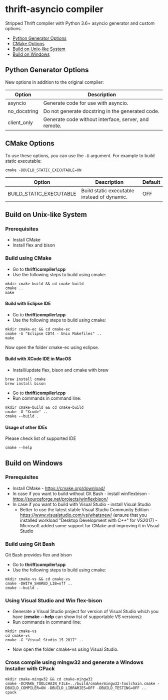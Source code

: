 # thrift-asyncio compiler

Stripped Thrift compiler with Python 3.6+ asyncio generator and custom options.

<!-- TOC -->

- [Python Generator Options](#python-generator-options)
- [CMake Options](#cmake-options)
- [Build on Unix-like System](#build-on-unix-like-system)
- [Build on Windows](#build-on-windows)

<!-- /TOC -->

## Python Generator Options

New options in addition to the original compiler:

| Option       | Description                                          |
|--------------|------------------------------------------------------|
| asyncio      | Generate code for use with asyncio.                  | 
| no_docstring | Do not generate docstring in the generated code.     | 
| client_only  | Generate code without interface, server, and remote. |

## CMake Options

To use these options, you can use the `-D` argument. For example to build static executable:

```
cmake -DBUILD_STATIC_EXECUTABLE=ON
```

| Option                  | Description                                 | Default |
|-------------------------|---------------------------------------------|---------|
| BUILD_STATIC_EXECUTABLE | Build static executable instead of dynamic. | OFF     |


## Build on Unix-like System

### Prerequisites
- Install CMake
- Install flex and bison

### Build using CMake

- Go to **thrift\compiler\cpp**
- Use the following steps to build using cmake:

```
mkdir cmake-build && cd cmake-build
cmake ..
make
```

#### Build with Eclipse IDE

- Go to **thrift\compiler\cpp**
- Use the following steps to build using cmake:

```
mkdir cmake-ec && cd cmake-ec
cmake -G "Eclipse CDT4 - Unix Makefiles" ..
make
```

Now open the folder cmake-ec using eclipse.

#### Build with XCode IDE in MacOS

- Install/update flex, bison and cmake with brew

```
brew install cmake
brew install bison
```

- Go to **thrift\compiler\cpp**
- Run commands in command line:

```
mkdir cmake-build && cd cmake-build
cmake -G "Xcode" ..
cmake --build .
```

#### Usage of other IDEs

Please check list of supported IDE 

```
cmake --help
```

## Build on Windows

### Prerequisites
- Install CMake - https://cmake.org/download/
- In case if you want to build without Git Bash - install winflexbison - https://sourceforge.net/projects/winflexbison/
- In case if you want to build with Visual Studio - install Visual Studio 
  - Better to use the latest stable Visual Studio Community Edition - https://www.visualstudio.com/vs/whatsnew/ (ensure that you installed workload "Desktop Development with C++" for VS2017) - Microsoft added some support for CMake and improving it in Visual Studio

### Build using Git Bash

Git Bash provides flex and bison

- Go to **thrift\compiler\cpp**
- Use the following steps to build using cmake:

```
mkdir cmake-vs && cd cmake-vs
cmake -DWITH_SHARED_LIB=off ..
cmake --build .
```

### Using Visual Studio and Win flex-bison

- Generate a Visual Studio project for version of Visual Studio which you have (**cmake --help** can show list of supportable VS versions):
- Run commands in command line:
```
mkdir cmake-vs
cd cmake-vs
cmake -G "Visual Studio 15 2017" ..
```
- Now open the folder cmake-vs using Visual Studio.

### Cross compile using mingw32 and generate a Windows Installer with CPack

```
mkdir cmake-mingw32 && cd cmake-mingw32
cmake -DCMAKE_TOOLCHAIN_FILE=../build/cmake/mingw32-toolchain.cmake -DBUILD_COMPILER=ON -DBUILD_LIBRARIES=OFF -DBUILD_TESTING=OFF ..
cpack
```